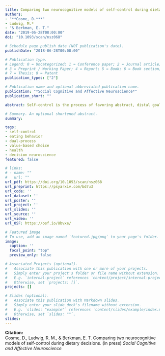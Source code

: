 ```yaml
---
title: Comparing two neurocognitive models of self-control during dietary decisions
authors:
- "**Cosme, D.***"
- Ludwig, M.*
- "& Berkman, E. T."
date: "2019-06-28T00:00:00"
doi: "10.1093/scan/nsz068"

# Schedule page publish date (NOT publication's date).
publishDate: "2018-06-28T00:00:00"

# Publication type.
# Legend: 0 = Uncategorized; 1 = Conference paper; 2 = Journal article;
# 3 = Preprint / Working Paper; 4 = Report; 5 = Book; 6 = Book section;
# 7 = Thesis; 8 = Patent
publication_types: ["2"]

# Publication name and optional abbreviated publication name.
publication: "*Social Cognitive and Affective Neuroscience*"
publication_short: ""

abstract: Self-control is the process of favoring abstract, distal goals over concrete, proximal goals during decision making, and is an important factor in health and well-being. We directly compare two prominent neurocognitive models of human self-control with the goal of identifying which, if either, best describes behavioral and neural data of dietary self-control decisions in a large sample of overweight and obese adults motivated to eat more healthfully. We extracted trial-by-trial estimates of neural activity during incentive-compatible choice from three brain regions implicated in self-control, dorsolateral prefrontal cortex, ventral striatum, and ventromedial prefrontal cortex, and assessed evidence for the dual-process and value-based choice models of self-control using multilevel modeling. Model comparison tests revealed that the value-based choice model outperformed the dual-process model, and best fit the observed data. These results advance scientific knowledge of the neurobiological mechanisms underlying self-control and are consistent with a value-based choice model of self-control.

# Summary. An optional shortened abstract.
summary:

tags:
- self-control
- eating behavior
- dual-process
- value-based choice
- health
- decision neuroscience
featured: false

# links:
# - name: ""
#   url: ""
url_pdf: https://doi.org/10.1093/scan/nsz068
url_preprint: https://psyarxiv.com/bd7u3
url_code: ''
url_dataset: ''
url_poster: ''
url_project: ''
url_slides: ''
url_source: ''
url_video: ''
url_OSF: https://osf.io/8bvxe/

# Featured image
# To use, add an image named `featured.jpg/png` to your page's folder. 
image:
  caption: ''
  focal_point: "top"
  preview_only: false

# Associated Projects (optional).
#   Associate this publication with one or more of your projects.
#   Simply enter your project's folder or file name without extension.
#   E.g. `internal-project` references `content/project/internal-project/index.md`.
#   Otherwise, set `projects: []`.
projects: []

# Slides (optional).
#   Associate this publication with Markdown slides.
#   Simply enter your slide deck's filename without extension.
#   E.g. `slides: "example"` references `content/slides/example/index.md`.
#   Otherwise, set `slides: ""`.
slides: 
---
```

**Citation:**  
Cosme, D., Ludwig, R. M., & Berkman, E. T. Comparing two neurocognitive models of self-control during dietary decisions. (in press) *Social Cognitive and Affective Neuroscience*